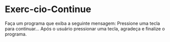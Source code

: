 # Exerc-cio-Continue
Faça um programa que exiba a seguinte mensagem:  Pressione uma tecla para continuar... Após o usuário pressionar uma tecla, agradeça e finalize o programa.

